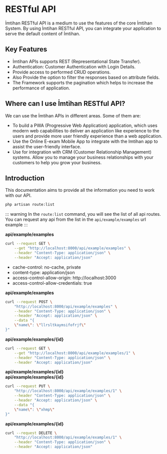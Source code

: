 # RESTful API

İmtihan RESTful API is a medium to use the features of the core İmtihan System. By using İmtihan RESTful API, you can integrate your application to serve the default content of İmtihan.

## Key Features
- İmtihan APIs supports REST (Representational State Transfer).
- Authentication: Customer Authentication with Login Details.
- Provide access to performed CRUD operations.
- Also Provide the option to filter the responses based on attribute fields.
- The Framework supports the pagination which helps to increase the performance of application.

## Where can I use İmtihan RESTful API?
We can use the İmtihan APIs in different areas. Some of them are:

- To build a PWA (Progressive Web Application) application, which uses modern web capabilities to deliver an application like experience to the users and provide more user friendly experience than a web application.
- Use the Online E-exam Mobile App to integrate with the Imtihan app to assist the user-friendly interface.
- Use for integration with CRM (Customer Relationship Management) systems. Allow you to manage your business relationships with your customers to help you grow your business.

## Introduction
This documentation aims to provide all the information you need to work with our API.

```sh
php artisan route:list
```

::: warning
In the `route:list` command, you will see the list of all api routes. You can request any api from the list in the `api/example/examples` url example
:::

**api/example/examples** <Badge text="GET"/>

```sh
curl --request GET \
    --get "http://localhost:8000/api/example/examples" \
    --header "Content-Type: application/json" \
    --header "Accept: application/json"
```

- cache-control: no-cache, private
- content-type: application/json
- access-control-allow-origin: http://localhost:3000
- access-control-allow-credentials: true

**api/example/examples** <Badge text="POST"/>

```sh
curl --request POST \
    "http://localhost:8000/api/example/examples" \
    --header "Content-Type: application/json" \
    --header "Accept: application/json" \
    --data "{
    \"name\": \"llrsltkaymsifofrjf\"
}"
```

**api/example/examples/{id}** <Badge text="GET"/>

```sh
curl --request GET \
    --get "http://localhost:8000/api/example/examples/1" \
    --header "Content-Type: application/json" \
    --header "Accept: application/json"
```

**api/example/examples/{id}** <Badge text="GET"/>
<br/>
**api/example/examples/{id}** <Badge text="PATCH"/>

```sh
curl --request PUT \
    "http://localhost:8000/api/example/examples/1" \
    --header "Content-Type: application/json" \
    --header "Accept: application/json" \
    --data "{
    \"name\": \"xhmp\"
}"
```

**api/example/examples/{id}** <Badge type="error" text="DELETE"/>

```sh
curl --request DELETE \
    "http://localhost:8000/api/example/examples/1" \
    --header "Content-Type: application/json" \
    --header "Accept: application/json"
```
